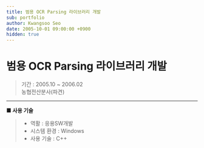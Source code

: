 ```yaml
---
title: 범용 OCR Parsing 라이브러리 개발
sub: portfolio
author: Kwangsoo Seo
date: 2005-10-01 09:00:00 +0900
hidden: true
---
```


# 범용 OCR Parsing 라이브러리 개발
> 기간 : 2005.10 ~ 2006.02  
> 농협전산분사(파견)

---

**■ 사용 기술**

>  * 역활 : 응용SW개발
>  * 시스템 환경 : Windows
>  * 사용 기술 : C++
